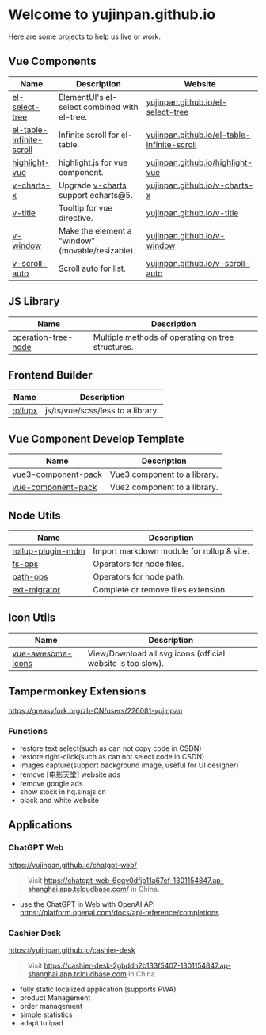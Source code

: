 # Welcome to yujinpan.github.io

Here are some projects to help us live or work.

## Vue Components

| Name                                                                             | Description                                                                | Website                                                                                            |
| -------------------------------------------------------------------------------- | -------------------------------------------------------------------------- | -------------------------------------------------------------------------------------------------- |
| [el-select-tree](https://github.com/yujinpan/el-select-tree)                     | ElementUI's el-select combined with el-tree.                               | [yujinpan.github.io/el-select-tree](https://yujinpan.github.io/el-select-tree)                     |
| [el-table-infinite-scroll](https://github.com/yujinpan/el-table-infinite-scroll) | Infinite scroll for el-table.                                              | [yujinpan.github.io/el-table-infinite-scroll](https://yujinpan.github.io/el-table-infinite-scroll) |
| [highlight-vue](https://github.com/yujinpan/highlight-vue)                       | highlight.js for vue component.                                            | [yujinpan.github.io/highlight-vue](https://yujinpan.github.io/highlight-vue)                       |
| [v-charts-x](https://github.com/yujinpan/v-charts-x)                             | Upgrade [v-charts](https://github.com/ElemeFE/v-charts) support echarts@5. | [yujinpan.github.io/v-charts-x](https://yujinpan.github.io/v-charts-x)                             |
| [v-title](https://github.com/yujinpan/v-title)                                   | Tooltip for vue directive.                                                 | [yujinpan.github.io/v-title](https://yujinpan.github.io/v-title)                                   |
| [v-window](https://github.com/yujinpan/v-window)                                 | Make the element a "window"(movable/resizable).                            | [yujinpan.github.io/v-window](https://yujinpan.github.io/v-window)                                 |
| [v-scroll-auto](https://github.com/yujinpan/v-scroll-auto)                       | Scroll auto for list.                                                      | [yujinpan.github.io/v-scroll-auto](https://yujinpan.github.io/v-scroll-auto)                       |

## JS Library

| Name                                                                   | Description                                       |
| ---------------------------------------------------------------------- | ------------------------------------------------- |
| [operation-tree-node](https://github.com/yujinpan/operation-tree-node) | Multiple methods of operating on tree structures. |

## Frontend Builder

| Name                                           | Description                       |
| ---------------------------------------------- | --------------------------------- |
| [rollupx](https://github.com/yujinpan/rollupx) | js/ts/vue/scss/less to a library. |

## Vue Component Develop Template

| Name                                                                   | Description                  |
| ---------------------------------------------------------------------- | ---------------------------- |
| [vue3-component-pack](https://github.com/yujinpan/vue3-component-pack) | Vue3 component to a library. |
| [vue-component-pack](https://github.com/yujinpan/vue-component-pack)   | Vue2 component to a library. |

## Node Utils

| Name                                                               | Description                               |
| ------------------------------------------------------------------ | ----------------------------------------- |
| [rollup-plugin-mdm](https://github.com/yujinpan/rollup-plugin-mdm) | Import markdown module for rollup & vite. |
| [fs-ops](https://github.com/yujinpan/fs-ops)                       | Operators for node files.                 |
| [path-ops](https://github.com/yujinpan/path-ops)                   | Operators for node path.                  |
| [ext-migrator](https://github.com/yujinpan/ext-migrator)           | Complete or remove files extension.       |

## Icon Utils

| Name                                                               | Description                                                 |
| ------------------------------------------------------------------ | ----------------------------------------------------------- |
| [vue-awesome-icons](https://github.com/yujinpan/vue-awesome-icons) | View/Download all svg icons (official website is too slow). |

## Tampermonkey Extensions

https://greasyfork.org/zh-CN/users/226081-yujinpan

### Functions

- restore text select(such as can not copy code in CSDN)
- restore right-click(such as can not select code in CSDN)
- images capture(support background image, useful for UI designer)
- remove [电影天堂] website ads
- remove google ads
- show stock in hq.sinajs.cn
- black and white website

## Applications

### ChatGPT Web

https://yujinpan.github.io/chatgpt-web/

> Visit https://chatgpt-web-6gqv0dfjb11a67ef-1301154847.ap-shanghai.app.tcloudbase.com/ in China.

- use the ChatGPT in Web with OpenAI API https://platform.openai.com/docs/api-reference/completions

### Cashier Desk

https://yujinpan.github.io/cashier-desk

> Visit https://cashier-desk-2gbddh2b133f5407-1301154847.ap-shanghai.app.tcloudbase.com in China.

- fully static localized application (supports PWA)
- product Management
- order management
- simple statistics
- adapt to ipad
